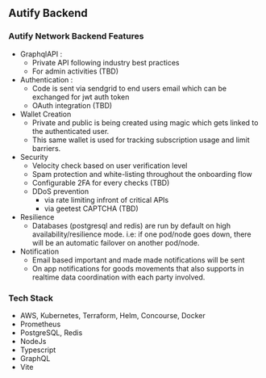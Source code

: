  ## Autify Backend

 ### Autify Network Backend Features

 - GraphqlAPI :
    - Private API following industry best practices
    - For admin activities (TBD)
 - Authentication :
    - Code is sent via sendgrid to end users email which can be exchanged for jwt auth token
    - OAuth integration (TBD)
 - Wallet Creation 
    - Private and public is being created using magic which gets linked to the authenticated user.
    - This same wallet is used for tracking subscription usage and limit barriers. 
 - Security
    - Velocity check based on user verification level
    - Spam protection and white-listing throughout the onboarding flow
    - Configurable 2FA for every checks (TBD)
    - DDoS prevention
      - via rate limiting infront of critical APIs
      - via geetest CAPTCHA (TBD)
 - Resilience
    - Databases (postgresql and redis) are run by default on high availability/resilience mode. i.e: if one pod/node goes down, there will be an automatic failover
    on another pod/node.
 - Notification
    - Email based important and made made notifications will be sent
    - On app notifications for goods movements that also supports in realtime data coordination with each party involved.


### Tech Stack

 - AWS, Kubernetes, Terraform, Helm, Concourse, Docker
 - Prometheus
 - PostgreSQL, Redis
 - NodeJs
 - Typescript
 - GraphQL
 - Vite

